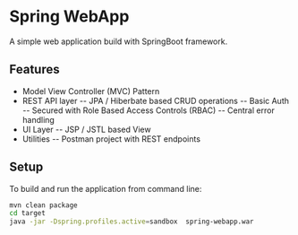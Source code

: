 # Spring WebApp
A simple web application build with SpringBoot framework.

## Features
- Model View Controller (MVC) Pattern
- REST API layer
-- JPA / Hiberbate based CRUD operations
-- Basic Auth
-- Secured with Role Based Access Controls (RBAC) 
-- Central error handling
- UI Layer
-- JSP / JSTL based View
- Utilities
-- Postman project with REST endpoints

## Setup
To build and run the application from command line:
```sh
mvn clean package
cd target
java -jar -Dspring.profiles.active=sandbox  spring-webapp.war
```